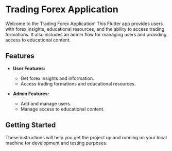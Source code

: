 # Trading Forex Application

Welcome to the Trading Forex Application! This Flutter app provides users with forex insights, educational resources, and the ability to access trading formations. It also includes an admin flow for managing users and providing access to educational content.

## Features

- **User Features:**
  - Get forex insights and information.
  - Access trading formations and educational resources.
  
- **Admin Features:**
  - Add and manage users.
  - Manage access to educational content.

## Getting Started

These instructions will help you get the project up and running on your local machine for development and testing purposes.
